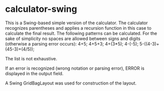 # calculator-swing
This is a Swing-based simple version of the calculator. The calculator recognizes parentheses and applies a recursion function in this case to calculate the final result.
The following patterns can be calculated. For the sake of simplicity no spaces are allowed between signs and digits (otherwise a parsing error occurs):
4+5;
4+5+3;
4+(3*5);
4-(-5);
5-((4-3)+(45-3)+(4/5));

The list is not exhaustive.

If an error is recognized (wrong notation or parsing error), ERROR is displayed in the output field.

A Swing GridBagLayout was used for construction of the layout.

